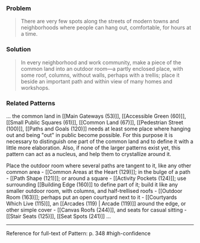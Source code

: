 ### Problem
>There are very few spots along the streets of modern towns and neighborhoods where people can hang out, comfortable, for hours at a time.

### Solution
>In every neighborhood and work community, make a piece of the common land into an outdoor room—a partly enclosed place, with some roof, columns, without walls, perhaps with a trellis; place it beside an important path and within view of many homes and workshops.

### Related Patterns
... the common land in [[Main Gateways (53)]], [[Accessible Green (60)]], [[Small Public Squares (61)]], [[Common Land (67)]], [[Pedestrian Street (100)]], [[Paths and Goals (120)]] needs at least some place where hanging out and being "out" in public become possible. For this purpose it is necessary to distinguish one part of the common land and to define it with a little more elaboration. Also, if none of the larger patterns exist yet, this pattern can act as a nucleus, and help them to crystallize around it.

Place the outdoor room where several paths are tangent to it, like any other common area - [[Common Areas at the Heart (129)]]; in the bulge of a path - [[Path Shape (121)]]; or around a square - [[Activity Pockets (124)]]; use surrounding [[Building Edge (160)]] to define part of it; build it like any smaller outdoor room, with columns, and half-trellised roofs - [[Outdoor Room (163)]]; perhaps put an open courtyard next to it - [[Courtyards Which Live (115)]], an [[Arcades (119) | Arcade (119)]] around the edge, or other simple cover - [[Canvas Roofs (244)]], and seats for casual sitting - [[Stair Seats (125)]], [[Seat Spots (241)]] ...

---
Reference for full-text of Pattern: p. 348 #high-confidence 